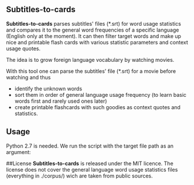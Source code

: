 ## Subtitles-to-cards

**Subtitles-to-cards** parses subtitles' files (*.srt) for word usage statistics and compares it to the general word frequencies of a specific language (English only at the moment). It can then filter target words and make up nice and printable flash cards with various statistic parameters and context usage quotes.

The idea is to grow foreign language vocabulary by watching movies. 

With this tool one can parse the subtitles' file (*.srt) for a movie before watching and thus
* identify the unknown words 
* sort them in order of general language usage frequency (to learn basic words first and rarely used ones later)
* create printable flashcards with such goodies as context quotes and statistics.

## Usage

Python 2.7 is needed. We run the script with the target file path as an argument:

##License
**Subtitles-to-cards** is released under the MIT licence. 
The license does not cover the general language word usage statistics files (everything in ./corpus/) wich are taken from public sources. 
